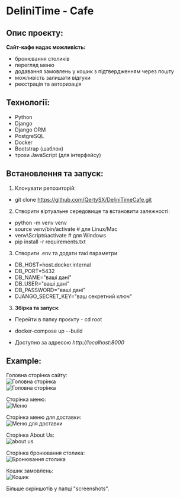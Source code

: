 # DeliniTime - Cafe

## Опис проєкту:  
**Сайт-кафе надає можливість:**

- бронювання столиків  
- перегляд меню  
- додавання замовлень у кошик з підтвердженням через пошту  
- можливість залишати відгуки  
- реєстрація та авторизація  

## Технології:

- Python  
- Django  
- Django ORM  
- PostgreSQL  
- Docker  
- Bootstrap (шаблон)  
- трохи JavaScript (для інтерфейсу)  

## Встановлення та запуск:

1. Клонувати репозиторій:

- git clone https://github.com/QertySX/DeliniTimeCafe.git  

2. Створити віртуальне середовище та встановити залежності:

- python -m venv venv  
- source venv/bin/activate # для Linux/Mac  
- venv\Scripts\activate # для Windows  
- pip install -r requirements.txt  

3. Створити .env та додати такі параметри

- DB_HOST=host.docker.internal
- DB_PORT=5432
- DB_NAME="ваші дані"
- DB_USER="ваші дані"
- DB_PASSWORD="ваші дані"
- DJANGO_SECRET_KEY="ваш секретний ключ"

3. **Збірка та запуск**:  

- Перейти в папку проєкту - cd root  
- docker-compose up --build  

- Доступно за адресою *http://localhost:8000*  

## Example:

Головна сторінка сайту:  
![Головна сторінка](root/screenshots/1.png)  
![Головна сторінка](root/screenshots/2.png)  

Сторінка меню:  
![Меню](root/screenshots/3.png)  

Сторінка меню для доставки:  
![Меню для доставки](root/screenshots/4.png)  

Сторінка About Us:  
![about us](root/screenshots/5.png)  

Сторінка бронювання столика:  
![Бронювання столика](root/screenshots/6.png)  

Кошик замовлень:  
![Кошик](root/screenshots/8.png)  

Більше скріншотів у папці "screenshots".


